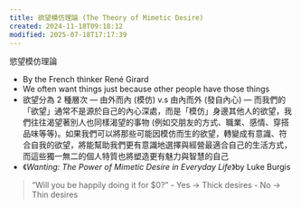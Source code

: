 ```yaml
---
title: 欲望模仿理論 (The Theory of Mimetic Desire)
created: 2024-11-18T09:18:12
modified: 2025-07-18T17:17:39
---
```


慾望模仿理論

* By the French thinker René Girard
* We often want things just because other people have those things
* 欲望分為 2 種層次 — 由外而內 (模仿) v.s 由內而外 (發自內心) — 而我們的「欲望」通常不是源於自己的內心深處，而是「模仿」身邊其他人的欲望，我們往往渴望著別人也同樣渴望的事物 (例如交朋友的方式、職業、感情、穿搭品味等等)。如果我們可以將那些可能因模仿而生的欲望，轉變成有意識、符合自我的欲望，將能幫助我們更有意識地選擇與經營最適合自己的生活方式，而這些獨一無二的個人特質也將塑造更有魅力與智慧的自己
* 《_Wanting: The Power of Mimetic Desire in Everyday Life_》by Luke Burgis

> “Will you be happily doing it for $0?”
	- Yes → Thick desires
	- No → Thin desires
